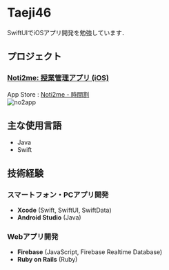 # Taeji46
SwiftUIでiOSアプリ開発を勉強しています．
## プロジェクト
### [Noti2me: 授業管理アプリ (iOS)](https://github.com/Taeji46/Timetable-with-SwiftData) 
  App Store : [Noti2me - 時間割](https://apps.apple.com/jp/app/noti2me-%E6%99%82%E9%96%93%E5%89%B2/id6474107092)    
  ![no2app](https://github.com/Taeji46/Taeji46/assets/107469797/b791a5f9-1e16-43f3-aca9-5063c89457df)
## 主な使用言語
- Java
- Swift
## 技術経験
### スマートフォン・PCアプリ開発
- **Xcode** (Swift, SwiftUI, SwiftData)
- **Android Studio** (Java)

### Webアプリ開発
- **Firebase** (JavaScript, Firebase Realtime Database)
- **Ruby on Rails** (Ruby)


